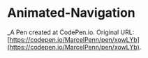 # Animated-Navigation
 _A Pen created at CodePen.io. Original URL: [https://codepen.io/MarcelPenn/pen/xowLYb](https://codepen.io/MarcelPenn/pen/xowLYb).

 